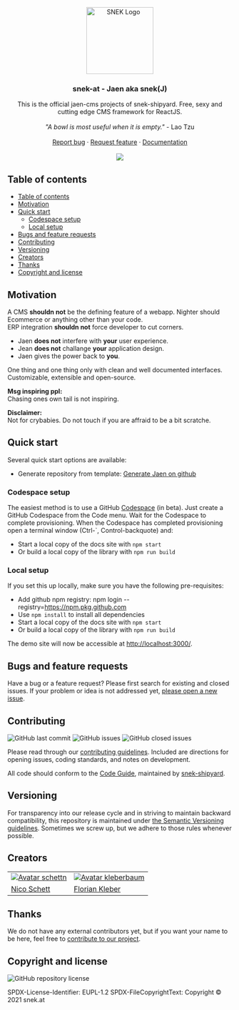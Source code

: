 <p align="center">
  <a href="https://snek.at/" target="_blank" rel="noopener noreferrer">
    <img src="https://avatars2.githubusercontent.com/u/55870326?s=400&u=c6c7f06305ddc94747d474850fde7b2044f53838&v=4" alt="SNEK Logo" height="150">
  </a>
</p>

<h3 align="center">snek-at - Jaen aka snek(J)</h3>

<p align="center">
  This is the official jaen-cms projects of snek-shipyard.
  Free, sexy and cutting edge CMS framework for ReactJS.
  <br>
  <br>
  <cite>"A bowl is most useful when it is empty."</cite> - Lao Tzu
  <br>
  <br>
  <a href="https://github.com/snek-shipyard/jaen-cms/issues/new?template=bug_report.md">Report bug</a>
  ·
  <a href="https://github.com/snek-shipyard/jaen-cms/issues/new?template=feature_request.md">Request feature</a>
  ·
  <a href="https://www.overleaf.com/read/bcxwhwbhrmps">Documentation</a>
  <br>
  <br>
  <a href="https://www.codacy.com/gh/snek-shipyard/jaen-cms/dashboard?utm_source=github.com&amp;utm_medium=referral&amp;utm_content=snek-shipyard/jaen-cms&amp;utm_campaign=Badge_Grade">
    <img src="https://app.codacy.com/project/badge/Grade/bb3d984d38704860ba7ad800d319b8c4" />
  </a>
</p>

## Table of contents

- [Table of contents](#table-of-contents)
- [Motivation](#motivation)
- [Quick start](#quick-start)
  - [Codespace setup](#codespace-setup)
  - [Local setup](#local-setup)
- [Bugs and feature requests](#bugs-and-feature-requests)
- [Contributing](#contributing)
- [Versioning](#versioning)
- [Creators](#creators)
- [Thanks](#thanks)
- [Copyright and license](#copyright-and-license)

## [](#motivation)Motivation

A CMS **shouldn not** be the defining feature of a webapp. Nighter should Ecommerce or anything other than your code. \
ERP integration **shouldn not** force developer to cut corners.

- Jaen **does not** interfere with **your** user experience.
- Jean **does not** challange **your** application design.
- Jaen gives the power back to **you**.

One thing and one thing only with clean and well documented interfaces.
Customizable, extensible and open-source.

**Msg inspiring ppl:** \
Chasing ones own tail is not inspiring.

**Disclaimer:** \
Not for crybabies. Do not touch if you are affraid to be a bit scratche.

## [](#quick-start)Quick start

Several quick start options are available:

- Generate repository from template: [Generate Jaen on github](https://github.com/snek-shipyard/jaen-template/generate)

### Codespace setup

The easiest method is to use a GitHub [Codespace](https://github.com/features/codespaces) (in beta). Just create a GitHub Codespace from the Code menu. Wait for the Codespace to complete provisioning. When the Codespace has completed provisioning open a terminal window (Ctrl-`, Control-backquote) and:

- Start a local copy of the docs site with `npm start`
- Or build a local copy of the library with `npm run build`

### Local setup

If you set this up locally, make sure you have the following pre-requisites:

- Add github npm registry: npm login --registry=https://npm.pkg.github.com
- Use `npm install` to install all dependencies
- Start a local copy of the docs site with `npm start`
- Or build a local copy of the library with `npm run build`

The demo site will now be accessible at <http://localhost:3000/>.

## [](#bug-and-feature-requests)Bugs and feature requests

Have a bug or a feature request? Please first search for existing and closed issues. If your problem or idea is not
addressed yet, [please open a new issue](https://github.com/snek-shipyard/jaen-cms/issues/new/choose).

## [](#contributing)Contributing

![GitHub last commit](https://img.shields.io/github/last-commit/snek-shipyard/jaen-cms)
![GitHub issues](https://img.shields.io/github/issues-raw/snek-shipyard/jaen-cms)
![GitHub closed issues](https://img.shields.io/github/issues-closed-raw/snek-shipyard/jaen-cms?color=green)

Please read through our
[contributing guidelines](https://github.com/snek-shipyard/jaen-cms/blob/master/CONTRIBUTING.md). Included are
directions for opening issues, coding standards, and notes on development.

All code should conform to the [Code Guide](https://github.com/snek-shipyard/tonic/blob/master/STYLE_GUIDE.md), maintained by
[snek-shipyard](https://github.com/snek-shipyard).

## [](#versioning)Versioning

For transparency into our release cycle and in striving to maintain backward compatibility, this repository is
maintained under [the Semantic Versioning guidelines](https://semver.org/). Sometimes we screw up, but we adhere to
those rules whenever possible.

## [](#creators)Creators

<table border="0">
    <tr>
	 <td>
	    <a href="https://github.com/schettn">
		<img src="https://avatars.githubusercontent.com/schettn?s=100" alt="Avatar schettn">
	     </a>
	</td>
        <td>
    	    <a href="https://github.com/kleberbaum">
    	        <img src="https://avatars.githubusercontent.com/kleberbaum?s=100" alt="Avatar kleberbaum">
          </a>
        </td>
    </tr>
    <tr>
	<td><a href="https://github.com/schettn">Nico Schett</a></td>
        <td><a href="https://github.com/kleberbaum">Florian Kleber</a></td>
    </tr>
</table>

## [](#thanks)Thanks

We do not have any external contributors yet, but if you want your name to be here, feel free
to [contribute to our project](#contributing).

## [](#copyright-and-license)Copyright and license

![GitHub repository license](https://img.shields.io/badge/license-EUPL--1.2-blue)

SPDX-License-Identifier: EUPL-1.2
SPDX-FileCopyrightText: Copyright © 2021 snek.at